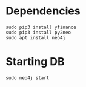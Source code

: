 # Dependencies

```
sudo pip3 install yfinance
sudo pip3 install py2neo
sudo apt install neo4j
```

# Starting DB

```
sudo neo4j start
```
